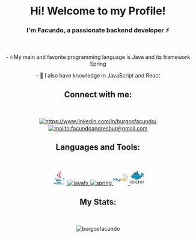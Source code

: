 <h1 align="center">Hi! Welcome to my Profile! </h1>
<h3 align="center">I'm Facundo, a passionate backend developer ⚡</h2>
<br>
<p align="center">
- 🔥My main and favorite programming language is Java and its framework Spring
 <p/>
 <p align="center">
- 🤝 I also have knowledge in JavaScript and React
 <p/>



<h2 align="center">Connect with me:</h2>
<br>
<p align="center">
<a href="https://linkedin.com/in/https://www.linkedin.com/in/burgosfacundo/" target="blank">
 <img align="center" src="https://raw.githubusercontent.com/rahuldkjain/github-profile-readme-generator/master/src/images/icons/Social/linked-in-alt.svg"alt="https://www.linkedin.com/in/burgosfacundo/" height="30" width="40" />
</a>
  <a href="mailto:facundoandresbur@gmail.com" target="blank"><img align="center" src="https://upload.wikimedia.org/wikipedia/commons/thumb/4/4e/Mail_%28iOS%29.svg/800px-Mail_%28iOS%29.svg.png" alt="mailto:facundoandresbur@gmail.com" height="30" width="40" /></a>
</p>


<h2 align="center">Languages and Tools:</h2>
<br>
<p align="center"> 
 <a href="https://openjfx.io/" target="_blank" rel="noreferrer">
   <img src="https://raw.githubusercontent.com/devicons/devicon/master/icons/java/java-original.svg" alt="java" width="40" height="40"/>
   <img src="https://codigojava.online/wp-content/uploads/2023/02/JavaFX.png" alt="javafx" width="40" height="40"/>
 </a>
  <a href="https://spring.io/" target="_blank" rel="noreferrer"> 
   <img src="https://www.vectorlogo.zone/logos/springio/springio-icon.svg" alt="spring" width="40" height="40"/> 
  </a> 
  <a href="https://www.mysql.com/" target="_blank" rel="noreferrer"> 
   <img src="https://raw.githubusercontent.com/devicons/devicon/master/icons/mysql/mysql-original-wordmark.svg" alt="mysql" width="40" height="40"/> 
  </a> 
 <a href="https://www.docker.com/" target="_blank" rel="noreferrer"> 
  <img src="https://raw.githubusercontent.com/devicons/devicon/master/icons/docker/docker-original-wordmark.svg" alt="docker" width="40" height="40"/>
 </a>
</p>

<h2 align="center">My Stats:</h2>
<br>
<p align="center"><img align="center" src="https://github-readme-stats.vercel.app/api/top-langs?username=burgosfacundo&show_icons=true&locale=en&layout=compact" alt="burgosfacundo" /></p>
